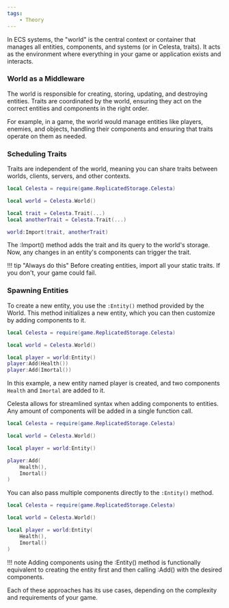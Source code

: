 ```yaml
---
tags:
    - Theory
---
```


In ECS systems, the "world" is the central context or container that manages all entities, components, and systems (or in Celesta, traits). It acts as the environment where everything in your game or application exists and interacts.

### World as a Middleware

The world is responsible for creating, storing, updating, and destroying entities. Traits are coordinated by the world, ensuring they act on the correct entities and components in the right order.

For example, in a game, the world would manage entities like players, enemies, and objects, handling their components and ensuring that traits operate on them as needed.

### Scheduling Traits

Traits are independent of the world, meaning you can share traits between worlds, clients, servers, and other contexts.

```lua
local Celesta = require(game.ReplicatedStorage.Celesta)

local world = Celesta.World()

local trait = Celesta.Trait(...)
local anotherTrait = Celesta.Trait(...)

world:Import(trait, anotherTrait)
```

The :Import() method adds the trait and its query to the world's storage. Now, any changes in an entity's components can trigger the trait.

!!! tip "Always do this"
    Before creating entities, import all your static traits. If you don't, your game could fail.

### Spawning Entities

To create a new entity, you use the ``:Entity()`` method provided by the World. This method initializes a new entity, which you can then customize by adding components to it.

```lua
local Celesta = require(game.ReplicatedStorage.Celesta)

local world = Celesta.World()

local player = world:Entity()
player:Add(Health())
player:Add(Imortal())
```

In this example, a new entity named player is created, and two components ``Health`` and ``Imortal`` are added to it.

Celesta allows for streamlined syntax when adding components to entities. Any amount of components will be added in a single function call.

```lua
local Celesta = require(game.ReplicatedStorage.Celesta)

local world = Celesta.World()

local player = world:Entity()

player:Add(
    Health(),
    Imortal()
)
```

You can also pass multiple components directly to the ``:Entity()`` method.

```lua
local Celesta = require(game.ReplicatedStorage.Celesta)

local world = Celesta.World()

local player = world:Entity(
    Health(),
    Imortal()
)
```

!!! note 
    Adding components using the :Entity() method is functionally equivalent to creating the entity first and then calling :Add() with the desired components.

Each of these approaches has its use cases, depending on the complexity and requirements of your game.